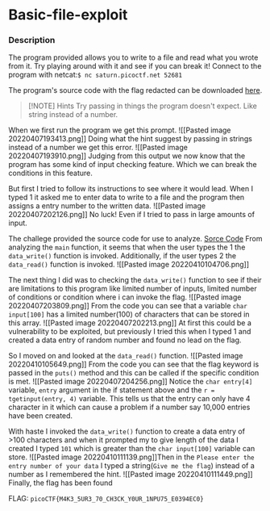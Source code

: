 # Basic-file-exploit

### Description 
The program provided allows you to write to a file and read what you wrote from it. Try playing around with it and see if you can break it!
Connect to the program with netcat:`$ nc saturn.picoctf.net 52681`

The program's source code with the flag redacted can be downloaded [here](https://artifacts.picoctf.net/c/543/program-redacted.c).


> [!NOTE] Hints
> Try passing in things the program doesn't expect. Like string instead of a number.
> 

When we first run the program we get this prompt.
![[Pasted image 20220407193413.png]]
Doing what the hint suggest by passing in strings instead of a number we get this error. 
![[Pasted image 20220407193910.png]]
Judging from this output we now know that the program has some kind of input checking feature. Which we can break the conditions in this feature.

But first I tried to follow its instructions to see where it would lead.
When I typed 1 it asked me to enter data to write to a file and the program then assigns a entry number to the written data. 
![[Pasted image 20220407202126.png]]
No luck! Even if I tried to pass in large amounts of input.

The challege provided the source code for use to analyze. [Sorce Code](https://artifacts.picoctf.net/c/543/program-redacted.c)
From analyzing the `main` function, it seems that when the user types the 1 the `data_write()` function is invoked. Additionally, if the user types 2 the `data_read()` function is invoked.
![[Pasted image 20220410104706.png]]

The next thing I did was to checking the `data_write()` function to see if their are limitations to this program like limited number of inputs, limited number of conditions or condition where i can invoke the flag.
![[Pasted image 20220407203809.png]]
From the code you can see that a variable `char input[100]` has a limited number(100) of characters that can be stored in this array.
![[Pasted image 20220407202213.png]]
At first this could be a vulnerability to be exploited, but previously I tried this when I typed 1 and created a data entry of random number and found no lead on the flag. 

So I moved on and looked at the `data_read()` function.
![[Pasted image 20220410105649.png]]
From the code you can see that the flag keyword is passed in the `puts()` method and this can be called if the specific condition is met.
![[Pasted image 20220407204256.png]]
Notice the `char entry[4]` variable, `entry` argument in the if statement above and the `r = tgetinput(entry, 4)` variable. This tells us that the entry can only have 4 character in it which can cause a problem if a number say 10,000 entries have been created. 

With haste I invoked the `data_write()` function to create a data entry of >100 characters and when it prompted my to give length of the data I created I typed `101` which is greater than the `char input[100]` variable can store.
![[Pasted image 20220410111139.png]]Then in the `Please enter the entry number of your data` I typed a string(`Give me the flag`) instead of a number as I remembered the hint.
 ![[Pasted image 20220410111449.png]]
 Finally, the flag has been found

FLAG: `picoCTF{M4K3_5UR3_70_CH3CK_Y0UR_1NPU75_E0394EC0}`